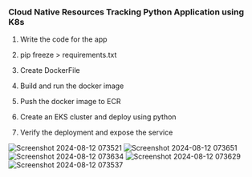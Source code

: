 ### Cloud Native Resources Tracking Python Application using K8s

1. Write the code for the app

2. pip freeze > requirements.txt

3. Create DockerFile

4. Build and run the docker image

5. Push the docker image to ECR

6. Create an EKS cluster and deploy using python

7. Verify the deployment and expose the service

![Screenshot 2024-08-12 073521](https://github.com/user-attachments/assets/9483793c-4399-47be-887e-a30a2914d70e)
![Screenshot 2024-08-12 073651](https://github.com/user-attachments/assets/1a6431fa-ea98-4392-bfc0-db2c956b5221)
![Screenshot 2024-08-12 073634](https://github.com/user-attachments/assets/5b35eea4-e52c-4821-9a57-69e123e30dc3)
![Screenshot 2024-08-12 073629](https://github.com/user-attachments/assets/5575f966-db63-443f-8bb1-7fea86921510)
![Screenshot 2024-08-12 073537](https://github.com/user-attachments/assets/f972397f-a3f7-4d73-9545-65fed7297500)
